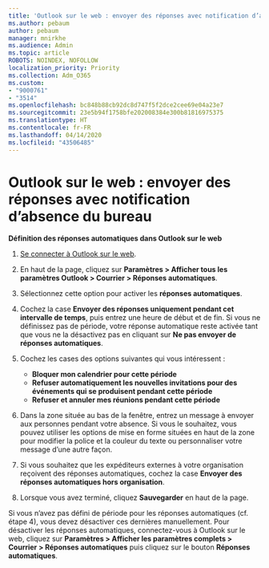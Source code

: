 ```yaml
---
title: 'Outlook sur le web : envoyer des réponses avec notification d’absence du bureau'
ms.author: pebaum
author: pebaum
manager: mnirkhe
ms.audience: Admin
ms.topic: article
ROBOTS: NOINDEX, NOFOLLOW
localization_priority: Priority
ms.collection: Adm_O365
ms.custom:
- "9000761"
- "3514"
ms.openlocfilehash: bc848b88cb92dc8d747f5f2dce2cee69e04a23e7
ms.sourcegitcommit: 23e5b94f1758bfe202008384e300b81816975375
ms.translationtype: HT
ms.contentlocale: fr-FR
ms.lasthandoff: 04/14/2020
ms.locfileid: "43506485"
---
```

# <a name="outlook-on-the-web-send-out-of-office-replies"></a>Outlook sur le web : envoyer des réponses avec notification d’absence du bureau

**Définition des réponses automatiques dans Outlook sur le web**

1. [Se connecter à Outlook sur le web](https://support.office.com/fr-FR/article/how-to-sign-in-to-outlook-on-the-web-763fab4d-0138-4814-b450-37fc286bcb79).

2. En haut de la page, cliquez sur **Paramètres > Afficher tous les paramètres Outlook > Courrier > Réponses automatiques**.

3. Sélectionnez cette option pour activer les **réponses automatiques**.

4. Cochez la case **Envoyer des réponses uniquement pendant cet intervalle de temps**, puis entrez une heure de début et de fin. Si vous ne définissez pas de période, votre réponse automatique reste activée tant que vous ne la désactivez pas en cliquant sur **Ne pas envoyer de réponses automatiques**.

5. Cochez les cases des options suivantes qui vous intéressent :
    - **Bloquer mon calendrier pour cette période**
    - **Refuser automatiquement les nouvelles invitations pour des événements qui se produisent pendant cette période**
    - **Refuser et annuler mes réunions pendant cette période**

6. Dans la zone située au bas de la fenêtre, entrez un message à envoyer aux personnes pendant votre absence. Si vous le souhaitez, vous pouvez utiliser les options de mise en forme situées en haut de la zone pour modifier la police et la couleur du texte ou personnaliser votre message d’une autre façon.

7. Si vous souhaitez que les expéditeurs externes à votre organisation reçoivent des réponses automatiques, cochez la case **Envoyer des réponses automatiques hors organisation**.

8. Lorsque vous avez terminé, cliquez **Sauvegarder** en haut de la page.

Si vous n’avez pas défini de période pour les réponses automatiques (cf. étape 4), vous devez désactiver ces dernières manuellement. Pour désactiver les réponses automatiques, connectez-vous à Outlook sur le web, cliquez sur **Paramètres > Afficher les paramètres complets > Courrier > Réponses automatiques** puis cliquez sur le bouton **Réponses automatiques**.
